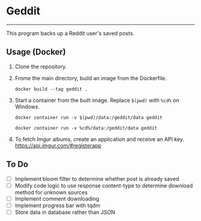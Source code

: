 # Geddit
---
This program backs up a Reddit user's saved posts.


## Usage (Docker)
1. Clone the repository.
2. Frome the main directory, build an image from the Dockerfile.

    ```
    docker build --tag geddit .
    ```

3. Start a container from the built image. Replace `$(pwd)` with `%cd%` on Windows.

    ```
    docker container run -v $(pwd)/data:/geddit/data geddit

    docker container run -v %cd%/data:/geddit/data geddit
    ```

4. To fetch Imgur albums, create an application and receive an API key. https://api.imgur.com/#registerapp

## To Do
- [ ] Implement bloom filter to determine whether post is already saved
- [ ] Modify code logic to use response content-type to determine download method for unknown sources
- [ ] Implement comment downloading
- [ ] Implement progress bar with tqdm
- [ ] Store data in database rather than JSON